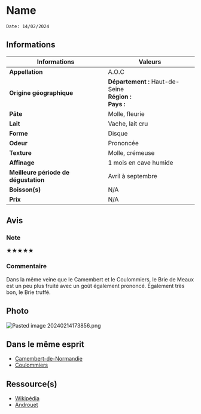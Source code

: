 # Name
```
Date: 14/02/2024
```
## Informations

| Informations | Valeurs |
| ---- | ---- |
| **Appellation** | A.O.C |
| **Origine géographique** | **Département :** Haut-de-Seine<br>**Région :** <br>**Pays :**   |
| **Pâte** | Molle, fleurie |
| **Lait** | Vache, lait cru |
| **Forme** | Disque |
| **Odeur** | Prononcée |
| **Texture** | Molle, crémeuse |
| **Affinage** | 1 mois en cave humide |
| **Meilleure période de dégustation** | Avril à septembre |
| **Boisson(s)** | N/A |
| **Prix** | N/A |

## Avis
### Note
★★★★★
### Commentaire
Dans la même veine que le Camembert et le Coulommiers, le Brie de Meaux est un peu plus fruité avec un goût également prononcé. Également très bon, le Brie truffé.

## Photo
![Pasted image 20240214173856.png](./M%C3%A9dias/Pasted%20image%2020240214173856.png)

## Dans le même esprit
* [Camembert-de-Normandie](./Camembert-de-Normandie.md)
* [Coulommiers](./Coulommiers.md)

## Ressource(s)
* [Wikipédia](https://fr.wikipedia.org/wiki/Brie_de_Meaux)
* [Androuet](https://androuet.com/Brie-de-Meaux-123.html)